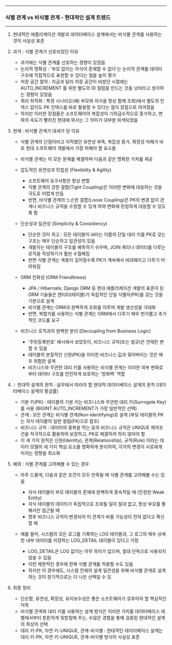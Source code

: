 -----
### 식별 관계 vs 비식별 관계 - 현대적인 설계 트렌드
-----
1. 현대적인 애플리케이션 개발과 데이터베이스 설계에서는 비식별 관계를 사용하는 것이 사실상 표준
2. 과거 : 식별 관계가 선호되었던 이유
   - 과거에는 식별 관계를 선호하는 경향이 있었음
   - 논리적 명확성 : '부모 없이는 자식이 존재할 수 없다'는 논리적 관계를 데이터 구조에 직접적으로 표현할 수 있다는 점을 높이 평가
   - 저장 공간 절약 : 지금과 달리 저장 공간이 비쌌던 시절에는 AUTO_INCREMENT 를 위한 별도의 ID 컬럼을 만드는 것을 낭비라고 생각하는 경향이 있었음
   - 쿼리 최적화 : 특정 시나리오(예) 부모와 자식을 항상 함께 조회)에서 별도의 인덱스 없이도 PK 인덱스를 바로 활용할 수 있다는 점이 장점으로 여겨졌음
   - 하지만 이러한 장점들은 소프트웨어의 복잡성이 기하급수적으로 증가하고, 변화의 속도가 빨라진 현대에 와서는 그 의미가 대부분 퇴색되었음

3. 현재 : 비식별 관계가 대세가 된 이유
   - 식별 관계의 단점이라고 지적했던 유연성 부족, 복잡성 증가, 확장성 저해가 바로 현대 소프트웨어 개발에서 가장 피해야 할 요소들
   - 비식별 관계는 이 모든 문제를 해결하며 다음과 같은 명확한 가치를 제공
   - 압도적인 유연성과 민첩성 (Flexibility & Agility)
     + 소프트웨어 요구사항은 항상 변함
     + 식별 관계의 강한 결합(Tight Coupling)은 이러한 변화에 대응하는 것을 극도로 어렵게 만듬
     + 반면, 비식별 관계의 느슨한 결합(Loose Coupling)은 PK의 변경 없이 관계나 비즈니스 규칙을 수정할 수 있게 하여 변화에 민첩하게 대응할 수 있도록 함

   - 단순성과 일관성 (Simplicity & Consistency)
     + 단순한 것이 최고 : 모든 테이블이 id라는 이름의 단일 대리 키를 PK로 갖는 구조는 매우 단순하고 일관성이 있음
     + 개발자는 테이블의 구조를 예측하기 쉬우며, JOIN 쿼리나 데이터를 다루는 로직을 작성하기가 훨씬 수월해짐
     + 반면 식별 관계는 계층이 깊어질수록 PK가 계속해서 비대해지고 다루기 어려워짐

   - ORM 친화성 (ORM Friendliness)
     + JPA / Hibernate, Django ORM 등 현대 애플리케이션 개발의 표준이 된 ORM 기술들은 엔티티(테이블)가 독립적인 단일 식별자(PK)를 갖는 것을 기본으로 설계
     + 비식별 관계는 ORM과 완벽하게 조화를 이루며 개발 생산성을 극대화
     + 반면, 복합키를 사용하는 식별 관계는 ORM에서 다루기 매우 번거롭고 추가적인 코드를 요구

   - 비즈니스 로직과의 완벽한 분리 (Decoupling from Business Logic)
     + '주민등록번호' 예시에서 보았듯이, 비즈니스 규칙(또는 법규)은 언제든 변할 수 있음
     + 테이블의 본질적인 신원(PK)을 이러한 비즈니스 값과 묶어버리는 것은 매우 위험한 설계
     + 비즈니스와 무관한 대리 키를 사용하는 비식별 관계는 이러한 외부 변화로부터 데이터 구조를 안전하게 보호하는 '방화벽' 역할

4. 💡 현대적 설계의 원칙 : 실무에서 따라야 할 현대적 데이터베이스 설계의 원칙 (데이터베이스 설계의 황금률)
   - 기본 키(PK) : 테이블의 기본 키는 비즈니스와 무관한 대리 키(Surrogate Key)를 사용 (BIGINT AUTO_INCREMENT가 가장 일반적인 선택)
   - 관계 : 모든 관계는 비식별 관계(Non-identifying)로 설계 (부모 테이블의 PK는 자식 테이블의 일반 컬럼(FK)으로 참조)
   - 비즈니스 규칙 : 데이터의 중복을 막는 등의 비즈니스 규칙은 UNIQUE 제약조건을 적극적으로 활용하여 보장하고, PK로 해결하려 하지 않아야 함
   - 이 세 가지 원칙은 신원(Identity), 관계(Relationship), 규칙(Rule) 이라는 데이터 모델의 세 가지 핵심 요소를 명확하게 분리하여, 각각의 변경이 서로에게 미치는 영향을 최소화

5. 예외 : 식별 관계를 고려해볼 수 있는 경우
   - 아주 드물게, 다음과 같은 조건이 모두 만족될 때 식별 관계를 고려해볼 수는 있음
     + 자식 테이블이 부모 테이블의 존재에 완벽하게 종속적일 때 (진정한 Weak Entity)
     + 자식 테이블의 데이터가 독립적으로 조회될 일이 절대 없고, 항상 부모를 통해서만 접근될 때
     + 향후 비즈니스 규칙이 변경되어 이 관계가 바뀔 가능성이 전혀 없다고 확신할 때

   - 예를 들어, 시스템의 모든 로그를 기록하는 LOG 테이블과, 그 로그의 매우 상세한 내부 데이터를 저장하는 LOG_DETAIL 테이블이 있다고 가정
     + LOG_DETAIL은 LOG 없이는 아무 의미가 없으며, 절대 단독으로 사용되지 않을 수 있음
     + 이런 제한적인 경우에 한해 식별 관계를 적용할 수도 있음
     + 하지만 이 경우에도, 시스템 전체의 설계 일관성을 위해 비식별 관계로 설계하는 것이 장기적으로는 더 나은 선택일 수 있

6. 최종 정리
   - 단순함, 유연성, 확장성, 유지보수성은 좋은 소프트웨어가 갖추어야 할 핵심적인 덕목
   - 비식별 관계와 대리 키를 사용하는 설계 방식은 이러한 가치를 데이터베이스 레벨에서부터 튼튼하게 뒷받침해 주는, 수많은 경험을 통해 검증된 현대적인 설계의 최상의 선택
   - 대리 키-PK, 자연 키-UNIQUE, 관계-비식별 : 현대적인 데이터베이스 설계는 대리 키-PK, 자연 키-UNIQUE, 관계-비식별 방식이 사실상 표준
